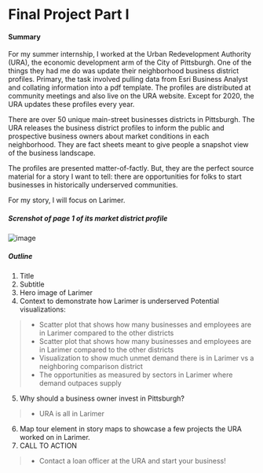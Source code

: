 # Final Project Part I

#### Summary 

For my summer internship, I worked at the Urban Redevelopment Authority (URA), the economic development arm of the City of Pittsburgh. One of the things they had me do was update their neighborhood business district profiles. Primary, the task involved pulling data from Esri Business Analyst and collating information into a pdf template. The profiles are distributed at community meetings and also live on the URA website. Except for 2020, the URA updates these profiles every year. 

There are over 50 unique main-street businesses districts in Pittsburgh. The URA releases the business district profiles to inform the public and prospective business owners about market conditions in each neighborhood. They are fact sheets meant to give people a snapshot view of the business landscape. 

The profiles are presented matter-of-factly. But, they are the perfect source material for a story I want to tell: there are opportunities for folks to start businesses in historically underserved communities. 

For my story, I will focus on Larimer.

##### Screnshot of page 1 of its market district profile
![image](https://user-images.githubusercontent.com/78521868/135010788-7fde0235-1987-4b07-b9cd-ebc1aea8ce16.png)

##### Outline
1. Title
2. Subtitle
3. Hero image of Larimer
4. Context to demonstrate how Larimer is underserved
Potential visualizations:
 > * Scatter plot that shows how many businesses and employees are in Larimer compared to the other districts
 > * Scatter plot that shows how many businesses and employees are in Larimer compared to the other districts
 > * Visualization to show much unmet demand there is in Larimer vs a neighboring comparison district
 > * The opportunities as measured by sectors in Larimer where demand outpaces supply
5. Why should a business owner invest in Pittsburgh?
 > * URA is all in Larimer
6. Map tour element in story maps to showcase a few projects the URA worked on in Larimer.
7. CALL TO ACTION
 > * Contact a loan officer at the URA and start your business!
